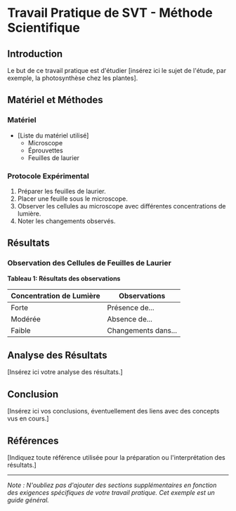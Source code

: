 # Travail Pratique de SVT - Méthode Scientifique

## Introduction

Le but de ce travail pratique est d'étudier [insérez ici le sujet de l'étude, par exemple, la photosynthèse chez les plantes].

## Matériel et Méthodes

### Matériel

- [Liste du matériel utilisé]
  - Microscope
  - Éprouvettes
  - Feuilles de laurier

### Protocole Expérimental

1. Préparer les feuilles de laurier.
2. Placer une feuille sous le microscope.
3. Observer les cellules au microscope avec différentes concentrations de lumière.
4. Noter les changements observés.

## Résultats

### Observation des Cellules de Feuilles de Laurier

**Tableau 1: Résultats des observations**

| Concentration de Lumière | Observations                                    |
|--------------------------|-------------------------------------------------|
| Forte                    | Présence de...                                  |
| Modérée                  | Absence de...                                   |
| Faible                   | Changements dans...                             |

## Analyse des Résultats

[Insérez ici votre analyse des résultats.]

## Conclusion

[Insérez ici vos conclusions, éventuellement des liens avec des concepts vus en cours.]

## Références

[Indiquez toute référence utilisée pour la préparation ou l'interprétation des résultats.]

---

*Note : N'oubliez pas d'ajouter des sections supplémentaires en fonction des exigences spécifiques de votre travail pratique. Cet exemple est un guide général.*
